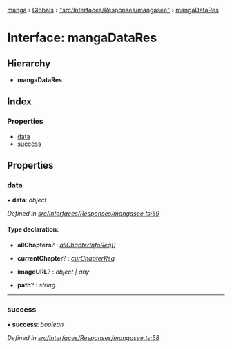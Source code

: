 [manga](../README.md) › [Globals](../globals.md) › ["src/Interfaces/Responses/mangasee"](../modules/_src_interfaces_responses_mangasee_.md) › [mangaDataRes](_src_interfaces_responses_mangasee_.mangadatares.md)

# Interface: mangaDataRes

## Hierarchy

* **mangaDataRes**

## Index

### Properties

* [data](_src_interfaces_responses_mangasee_.mangadatares.md#data)
* [success](_src_interfaces_responses_mangasee_.mangadatares.md#success)

## Properties

###  data

• **data**: *object*

*Defined in [src/Interfaces/Responses/mangasee.ts:59](https://github.com/tushar1210/manga-node/blob/b7b4735/src/Interfaces/Responses/mangasee.ts#L59)*

#### Type declaration:

* **allChapters**? : *[allChapterInfoReq](_src_interfaces_requests_mangasee_.allchapterinforeq.md)[]*

* **currentChapter**? : *[curChapterReq](_src_interfaces_requests_mangasee_.curchapterreq.md)*

* **imageURL**? : *object | any*

* **path**? : *string*

___

###  success

• **success**: *boolean*

*Defined in [src/Interfaces/Responses/mangasee.ts:58](https://github.com/tushar1210/manga-node/blob/b7b4735/src/Interfaces/Responses/mangasee.ts#L58)*
